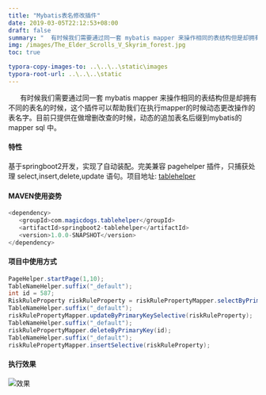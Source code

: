 ```yaml
---
title: "Mybatis表名修改插件"
date: 2019-03-05T22:12:53+08:00
draft: false
summary: "  有时候我们需要通过同一套 mybatis mapper 来操作相同的表结构但是却拥有不同的表名的时候，这个插件可以帮助我们在执行mapper的时候动态更改操作的表名字。..."
img: /images/The_Elder_Scrolls_V_Skyrim_forest.jpg
toc: true

typora-copy-images-to: ..\..\..\static\images
typora-root-url: ..\..\..\static
---
```


&#160;&#160;&#160;&#160;&#160;&#160;有时候我们需要通过同一套 mybatis mapper 来操作相同的表结构但是却拥有不同的表名的时候，这个插件可以帮助我们在执行mapper的时候动态更改操作的表名字。目前只提供在做增删改查的时候，动态的追加表名后缀到mybatis的mapper sql 中。

#### 

#### 特性

基于springboot2开发，实现了自动装配。完美兼容 pagehelper 插件，只捕获处理 select,insert,delete,update 语句。项目地址:  <a href="https://github.com/magicdogs/tablehelper">tablehelper</a>



#### MAVEN使用姿势

```java
<dependency>
   <groupId>com.magicdogs.tablehelper</groupId>
   <artifactId>springboot2-tablehelper</artifactId>
   <version>1.0.0-SNAPSHOT</version>
</dependency>
```



#### 项目中使用方式

```java
PageHelper.startPage(1,10);
TableNameHelper.suffix("_default");
int id = 587;
RiskRuleProperty riskRuleProperty = riskRulePropertyMapper.selectByPrimaryKey(id);
TableNameHelper.suffix("_default");
riskRulePropertyMapper.updateByPrimaryKeySelective(riskRuleProperty);
TableNameHelper.suffix("_default");
riskRulePropertyMapper.deleteByPrimaryKey(id);
TableNameHelper.suffix("_default");
riskRulePropertyMapper.insertSelective(riskRuleProperty);
```



#### 执行效果

![效果](/images/Capturer_gif_20190307_114746_053.gif)
